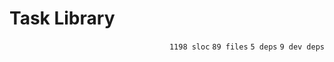# Task Library

<p align="right"><code>1198 sloc</code>&nbsp;<code>89 files</code>&nbsp;<code>5 deps</code>&nbsp;<code>9 dev deps</code></p>



<br />

<!-- START doctoc -->
<!-- END doctoc -->
